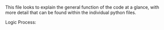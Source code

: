 This file looks to explain the general function of the code at a glance, with more detail that can be found within the individual python files.

Logic Process:
